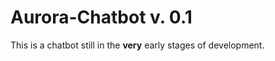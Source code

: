 # Aurora-Chatbot v. 0.1
This is a chatbot still in the <b>very</b> early stages of development.<br>
